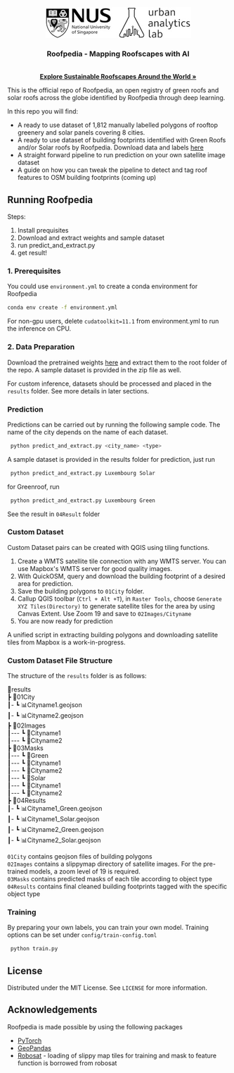<p align="center">
  <a href="https://ual.sg/">
    <img src="images/logo.jpg" alt="Logo">
  </a>
  <h3 align="center">Roofpedia - Mapping Roofscapes with AI</h3>
  <p align="center">
    <br />
    <a href="https://ual.sg/project/roofpedia/"><strong>Explore Sustainable Roofscapes Around the World »</strong></a>
  </p>
</p>

This is the official repo of Roofpedia, an open registry of green roofs and solar roofs across the globe identified by Roofpedia through deep learning.

In this repo you will find:
* A ready to use dataset of 1,812 manually labelled polygons of rooftop greenery and solar panels covering 8 cities. 
* A ready to use dataset of building footprints identified with Green Roofs and/or Solar roofs by Roofpedia. Download data and labels [here](https://drive.google.com/file/d/13R5hOthwtm8IR-ke_IqFLkJBOTZ0Ys-s/view?usp=sharing)
* A straight forward pipeline to run prediction on your own satellite image dataset
* A guide on how you can tweak the pipeline to detect and tag roof features to OSM building footprints (coming up)

## Running Roofpedia 
Steps:
1. Install prequisites
2. Download and extract weights and sample dataset
3. run predict_and_extract.py 
4. get result!
### 1. Prerequisites

You could use `environment.yml` to create a conda environment for Roofpedia

  ```sh
  conda env create -f environment.yml
  ```

For non-gpu users, delete `cudatoolkit=11.1` from environment.yml to run the inference on CPU.

### 2. Data Preparation

Download the pretrained weights [here](https://drive.google.com/file/d/1IdB6P7grkml-anI4iEGC4NAKLJA2V2XX/view?usp=sharing) and extract them to the root folder of the repo. A sample dataset is provided in the zip file as well.

For custom inference, datasets should be processed and placed in the `results` folder. See more details in later sections.


### Prediction

Predictions can be carried out by running the following sample code. The name of the city depends on the name of each dataset.

 ```sh
  python predict_and_extract.py <city_name> <type>
  ```

A sample dataset is provided in the results folder for prediction, just run

 ```sh
  python predict_and_extract.py Luxembourg Solar
  ```

for Greenroof, run

 ```sh
  python predict_and_extract.py Luxembourg Green
  ```

See the result in `04Result` folder

### Custom Dataset
Custom Dataset pairs can be created with QGIS using tiling functions. 
1. Create a WMTS satellite tile connection with any WMTS server. You can use Mapbox's WMTS server for good quality images.
2. With QuickOSM, query and download the building footprint of a desired area for prediction.
3. Save the building polygons to `01City` folder.
4. Callup QGIS toolbar (`Ctrl + Alt +T`), in `Raster Tools`, choose `Generate XYZ Tiles(Directory)` to generate satellite tiles for the area by using Canvas Extent. Use Zoom 19 and save to `02Images/Cityname`
5. You are now ready for prediction

A unified script in extracting building polygons and downloading satellite tiles from Mapbox is a work-in-progress.
### Custom Dataset File Structure
The structure of the `results` folder is as follows: 

📂results  
 ┣ 📂01City   
 ┃- ┗ 📊Cityname1.geojson  
 ┃- ┗ 📊Cityname2.geojson  
 ┣ 📂02Images  
 ┃--- ┗ 📂Cityname1  
 ┃--- ┗ 📂Cityname2  
 ┣ 📂03Masks  
 ┃--- ┗ 📂Green  
 ┃---   ┗ 📂Cityname1  
 ┃---   ┗ 📂Cityname2  
 ┃--- ┗ 📂Solar  
 ┃---   ┗ 📂Cityname1  
 ┃---   ┗ 📂Cityname2  
 ┣ 📂04Results  
 ┃- ┗ 📊Cityname1_Green.geojson  
 ┃- ┗ 📊Cityname1_Solar.geojson  
 ┃- ┗ 📊Cityname2_Green.geojson  
 ┃- ┗ 📊Cityname2_Solar.geojson  

`01City` contains geojson files of building polygons  
`02Images` contains a slippymap directory of satellite images. For the pre-trained models, a zoom level of 19 is required.  
`03Masks` contains predicted masks of each tile according to object type
`04Results` contains final cleaned building footprints tagged with the specific object type



### Training
By preparing your own labels, you can train your own model. Training options can be set under `config/train-config.toml`

 ```sh
  python train.py
  ```
<!-- LICENSE -->
## License

Distributed under the MIT License. See `LICENSE` for more information.

<!-- CONTACT -->

<!-- ## Contact

Your Name - [@your_twitter](https://twitter.com/your_username) - email@example.com

Project Link: [https://github.com/your_username/repo_name](https://github.com/your_username/repo_name) -->



<!-- ACKNOWLEDGEMENTS -->
## Acknowledgements

Roofpedia is made possible by using the following packages

* [PyTorch](https://pytorch.org/)
* [GeoPandas](https://geopandas.org/)
* [Robosat](https://github.com/mapbox/robosat) - 
loading of slippy map tiles for training and mask to feature function is borrowed from robosat



